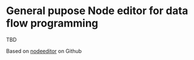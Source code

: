 # General pupose Node editor for data flow programming 

TBD

Based on [nodeeditor](https://github.com/paceholder/nodeeditor) on Github

